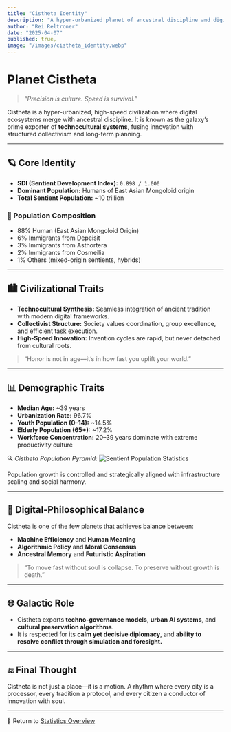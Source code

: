 ```yaml
---
title: "Cistheta Identity"
description: "A hyper-urbanized planet of ancestral discipline and digital precision. Cistheta leads the galaxy in technocultural synthesis, merging tradition with high-speed innovation."
author: "Rei Reltroner" 
date: "2025-04-07"
published: true,
image: "/images/cistheta_identity.webp"
---
```

# Planet Cistheta

> *“Precision is culture. Speed is survival.”*

Cistheta is a hyper-urbanized, high-speed civilization where digital ecosystems merge with ancestral discipline. It is known as the galaxy’s prime exporter of **technocultural systems**, fusing innovation with structured collectivism and long-term planning.

---

## 🪐 Core Identity
- **SDI (Sentient Development Index):** `0.898 / 1.000`
- **Dominant Population:** Humans of East Asian Mongoloid origin  
- **Total Sentient Population:** ~10 trillion  

### 🧬 Population Composition
- 88% Human (East Asian Mongoloid Origin)  
- 6% Immigrants from Depeisit  
- 3% Immigrants from Asthortera  
- 2% Immigrants from Cosmeilia  
- 1% Others (mixed-origin sentients, hybrids)  

---

## 🏙️ Civilizational Traits
- **Technocultural Synthesis:** Seamless integration of ancient tradition with modern digital frameworks.
- **Collectivist Structure:** Society values coordination, group excellence, and efficient task execution.
- **High-Speed Innovation:** Invention cycles are rapid, but never detached from cultural roots.

> “Honor is not in age—it’s in how fast you uplift your world.”

---

## 📊 Demographic Traits
- **Median Age:** ~39 years  
- **Urbanization Rate:** 96.7%  
- **Youth Population (0–14):** ~14.5%  
- **Elderly Population (65+):** ~17.2%  
- **Workforce Concentration:** 20–39 years dominate with extreme productivity culture

🔍 *Cistheta Population Pyramid:* ![Sentient Population Statistics](/images/cistheta-pyramid.webp)

Population growth is controlled and strategically aligned with infrastructure scaling and social harmony.

---

## 🧠 Digital-Philosophical Balance
Cistheta is one of the few planets that achieves balance between:
- **Machine Efficiency** and **Human Meaning**
- **Algorithmic Policy** and **Moral Consensus**
- **Ancestral Memory** and **Futuristic Aspiration**

> “To move fast without soul is collapse. To preserve without growth is death.”

---

## 🌐 Galactic Role
- Cistheta exports **techno-governance models**, **urban AI systems**, and **cultural preservation algorithms**.
- It is respected for its **calm yet decisive diplomacy**, and **ability to resolve conflict through simulation and foresight.**

---

## 🔚 Final Thought
Cistheta is not just a place—it is a motion.
A rhythm where every city is a processor,
every tradition a protocol,
and every citizen a conductor of innovation with soul.

---

📍 Return to [Statistics Overview](https://www.reltroner.com/statistics)

